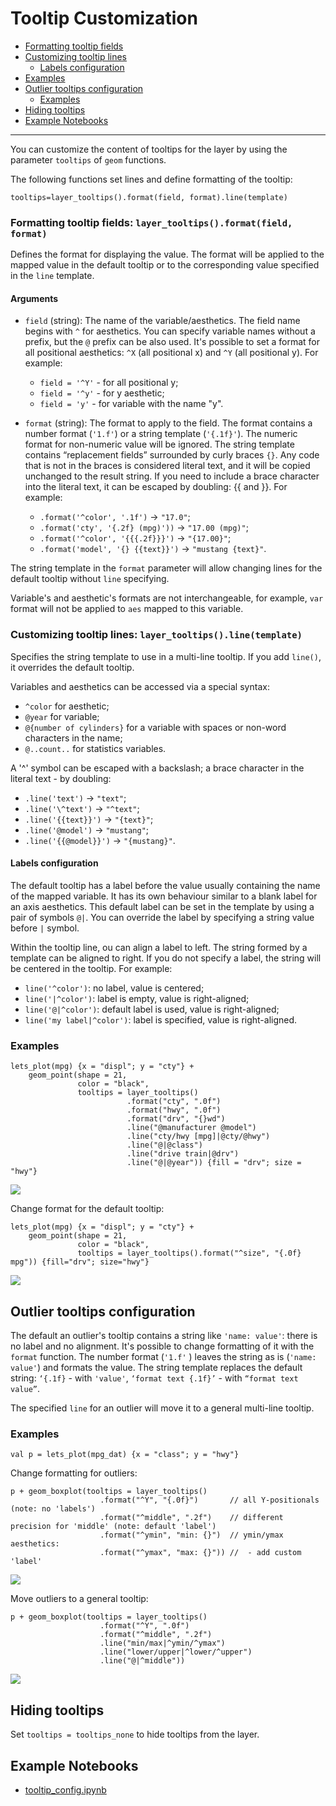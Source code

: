 # Tooltip Customization

- [Formatting tooltip fields](#formatting)
- [Customizing tooltip lines](#lines)
    - [Labels configuration](#labels-configuration)
- [Examples](#examples)
- [Outlier tooltips configuration](#outliers)
    - [Examples](#example-outliers)    
- [Hiding tooltips](#hiding-tooltips)
- [Example Notebooks](#example-notebooks)    
    
------
You can customize the content of tooltips for the layer by using the parameter `tooltips` of `geom` functions.

The following functions set lines and define formatting of the tooltip:

`tooltips=layer_tooltips().format(field, format).line(template)`


<a id="formatting"></a>
### Formatting tooltip fields: `layer_tooltips().format(field, format)`

Defines the format for displaying the value.
The format will be applied to the mapped value in the default tooltip or to the corresponding value specified in the `line` template.

#### Arguments

- `field` (string): The name of the variable/aesthetics.
The field name begins with `^` for aesthetics. You can specify variable names without a prefix, but the `@` prefix can be also used.
It's possible to set a format for all positional aesthetics: `^X` (all positional x) and `^Y` (all positional y).
For example:
    - `field = '^Y'` - for all positional y;
    - `field = '^y'` - for y aesthetic;
    - `field = 'y'` - for variable with the name "y".
    
- `format` (string): The format to apply to the field.
The format contains a number format (`'1.f'`) or a string template (`'{.1f}'`).
The numeric format for non-numeric value will be ignored. 
The string template contains “replacement fields” surrounded by curly braces `{}`. 
Any code that is not in the braces is considered literal text, and it will be copied unchanged to the result string. 
If you need to include a brace character into the literal text, it can be escaped by doubling: {{ and }}.
For example:
    - `.format('^color', '.1f')` -> `"17.0"`;
    - `.format('cty', '{.2f} (mpg)'))` -> `"17.00 (mpg)"`;
    - `.format('^color', '{{{.2f}}}')` -> `"{17.00}"`;
    - `.format('model', '{} {{text}}')` -> `"mustang {text}"`.

The string template in the `format` parameter will allow changing lines for the default tooltip without `line` specifying.

Variable's and aesthetic's formats are not interchangeable, for example, `var` format will not be applied to `aes` mapped to this variable.

<a id="lines"></a>
### Customizing tooltip lines: `layer_tooltips().line(template)`

Specifies the string template to use in a multi-line tooltip. If you add `line()`, it overrides the default tooltip.

Variables and aesthetics can be accessed via a special syntax:
- `^color` for aesthetic;
- `@year` for variable;
- `@{number of cylinders}` for a variable with spaces or non-word characters in the name;
- `@..count..` for statistics variables.

A '^' symbol can be escaped with a backslash; a brace character in the literal text - by doubling:
- `.line('text')` -> `"text"`;
- `.line('\^text')` -> `"^text"`;
- `.line('{{text}}')` -> `"{text}"`;
- `.line('@model')` -> `"mustang"`;
- `.line('{{@model}}')` -> `"{mustang}"`.

<a id="labels-configuration"></a>
#### Labels configuration
The default tooltip has a label before the value usually containing the name of the mapped variable.
It has its own behaviour similar to a blank label for an axis aesthetics. 
This default label can be set in the template by using a pair of symbols `@|`.
You can override the label by specifying a string value before `|` symbol.

Within the tooltip line, ou can align a label to left. The string formed by a template can be aligned to right.
If you do not specify a label, the string will be centered in the tooltip. For example:

- `line('^color')`: no label, value is centered;
- `line('|^color')`: label is empty, value is right-aligned;
- `line('@|^color')`: default label is used, value is right-aligned;
- `line('my label|^color')`: label is specified, value is right-aligned.


<a id="examples"></a>
### Examples

```
lets_plot(mpg) {x = "displ"; y = "cty"} + 
    geom_point(shape = 21, 
               color = "black",
               tooltips = layer_tooltips()
                          .format("cty", ".0f")
                          .format("hwy", ".0f")
                          .format("drv", "{}wd")
                          .line("@manufacturer @model")
                          .line("cty/hwy [mpg]|@cty/@hwy")
                          .line("@|@class")
                          .line("drive train|@drv")
                          .line("@|@year")) {fill = "drv"; size = "hwy"}
```
![](examples/images/tooltips_1.png)


Change format for the default tooltip:

```
lets_plot(mpg) {x = "displ"; y = "cty"} + 
    geom_point(shape = 21,
               color = "black",
               tooltips = layer_tooltips().format("^size", "{.0f} mpg")) {fill="drv"; size="hwy"}
```
![](examples/images/tooltips_2.png)




<a id="outliers"></a>
## Outlier tooltips configuration

The default an outlier's tooltip contains a string like `'name: value'`: there is no label and no alignment.
It's possible to change formatting of it with the `format` function. The number format (`'1.f'` ) leaves 
the string as is (`'name: value'`) and formats the value. The string template replaces the default string:
`‘{.1f}` - with `'value'`, `‘format text {.1f}’` - with `“format text value”`.

The specified `line` for an outlier will move it to a general multi-line tooltip.
   
<a id="example-outliers"></a>  
### Examples

`val p = lets_plot(mpg_dat) {x = "class"; y = "hwy"}` 


Change formatting for outliers:
```
p + geom_boxplot(tooltips = layer_tooltips()
                    .format("^Y", "{.0f}")       // all Y-positionals (note: no 'labels')
                    .format("^middle", ".2f")    // different precision for 'middle' (note: default 'label')
                    .format("^ymin", "min: {}")  // ymin/ymax aesthetics:
                    .format("^ymax", "max: {}")) //  - add custom 'label'
```                        
![](examples/images/tooltips_3.png)

                  
Move outliers to a general tooltip:

```
p + geom_boxplot(tooltips = layer_tooltips()
                    .format("^Y", ".0f")
                    .format("^middle", ".2f")
                    .line("min/max|^ymin/^ymax")
                    .line("lower/upper|^lower/^upper")
                    .line("@|^middle"))
```
![](examples/images/tooltips_4.png)
                 


<a id="hiding-tooltips"></a> 
## Hiding tooltips     
Set `tooltips = tooltips_none` to hide tooltips from the layer.
          
          
<a id="example-notebooks"></a> 
## Example Notebooks
 
* [tooltip_config.ipynb](https://nbviewer.jupyter.org/github/JetBrains/lets-plot-kotlin/blob/master/docs/examples/jupyter-notebooks-dev/tooltip_config.ipynb)

